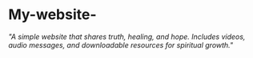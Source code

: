# My-website-
*"A simple website that shares truth, healing, and hope. Includes videos, audio messages, and downloadable resources for spiritual growth."*
